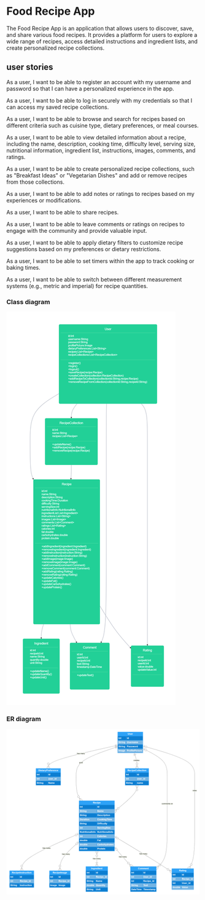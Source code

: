 # Food Recipe App

The Food Recipe App is an application that allows users to discover, save, and share various food recipes.
It provides a platform for users to explore a wide range of recipes,
access detailed instructions and ingredient lists, and create personalized recipe collections.

## user stories
As a user, I want to be able to register an account with my username and password so that I can have a personalized experience in the app.

As a user, I want to be able to log in securely with my credentials so that I can access my saved recipe collections.

As a user, I want to be able to browse and search for recipes based on different criteria such as cuisine type, dietary preferences, or meal courses.

As a user, I want to be able to view detailed information about a recipe, including the name, description, cooking time, difficulty level, serving size, nutritional information, ingredient list, instructions, images, comments, and ratings.

As a user, I want to be able to create personalized recipe collections, such as "Breakfast Ideas" or "Vegetarian Dishes" and add or remove recipes from those collections.

As a user, I want to be able to add notes or ratings to recipes based on my experiences or modifications.

As a user, I want to be able to share recipes.

As a user, I want to be able to leave comments or ratings on recipes to engage with the community and provide valuable input.

As a user, I want to be able to apply dietary filters to customize recipe suggestions based on my preferences or dietary restrictions.

As a user, I want to be able to set timers within the app to track cooking or baking times.

As a user, I want to be able to switch between different measurement systems (e.g., metric and imperial) for recipe quantities.


### Class diagram
![recipesClassDiagram](docs/class-diagram.png)

### ER diagram
![recipesERDiagram](docs/er-diagram.png)
